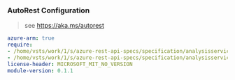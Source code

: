 ### AutoRest Configuration

> see https://aka.ms/autorest

``` yaml
azure-arm: true
require:
- /home/vsts/work/1/s/azure-rest-api-specs/specification/analysisservices/resource-manager/readme.md
- /home/vsts/work/1/s/azure-rest-api-specs/specification/analysisservices/resource-manager/readme.go.md
license-header: MICROSOFT_MIT_NO_VERSION
module-version: 0.1.1
```
